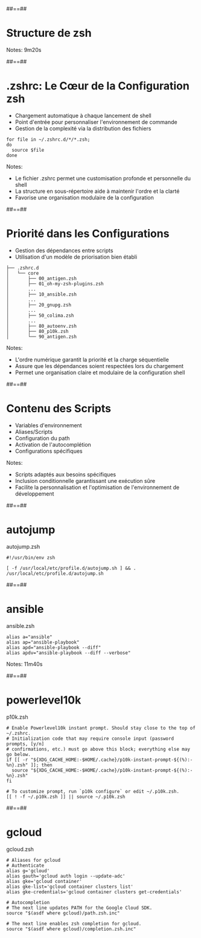 ##==##
<!-- .slide: class="transition bg-green" -->
# Structure de zsh

Notes:
9m20s

##==##
<!-- .slide: -->
# .zshrc: Le Cœur de la Configuration zsh

- Chargement automatique à chaque lancement de shell
- Point d'entrée pour personnaliser l'environnement de commande
- Gestion de la complexité via la distribution des fichiers
<!-- .element: class="list-fragment" -->

```shell
for file in ~/.zshrc.d/*/*.zsh;
do
  source $file
done
```

Notes:
* Le fichier .zshrc permet une customisation profonde et personnelle du shell
* La structure en sous-répertoire aide à maintenir l'ordre et la clarté
* Favorise une organisation modulaire de la configuration

##==##
<!-- .slide: -->
# Priorité dans les Configurations

- Gestion des dépendances entre scripts
- Utilisation d'un modèle de priorisation bien établi

```shell
├── .zshrc.d
│   └── core
│       ├── 00_antigen.zsh
│       ├── 01_oh-my-zsh-plugins.zsh
│       ...
│       ├── 10_ansible.zsh
│       ...
│       ├── 20_gnupg.zsh
│       ...
│       ├── 50_colima.zsh
│       ...
│       ├── 80_autoenv.zsh
│       ├── 80_p10k.zsh
│       └── 90_antigen.zsh
```

Notes:
* L'ordre numérique garantit la priorité et la charge séquentielle
* Assure que les dépendances soient respectées lors du chargement
* Permet une organisation claire et modulaire de la configuration shell

##==##
<!-- .slide: -->
# Contenu des Scripts

- Variables d'environnement
- Aliases/Scripts
- Configuration du path
- Activation de l'autocomplétion
- Configurations spécifiques
<!-- .element: class="list-fragment" -->

Notes:
* Scripts adaptés aux besoins spécifiques
* Inclusion conditionnelle garantissant une exécution sûre
* Facilite la personnalisation et l'optimisation de l'environnement de développement

##==##
<!-- .slide: -->
# autojump

autojump.zsh
```shell
#!/usr/bin/env zsh

[ -f /usr/local/etc/profile.d/autojump.sh ] && . /usr/local/etc/profile.d/autojump.sh
```
##==##
<!-- .slide: -->
# ansible

ansible.zsh
```shell
alias a="ansible"
alias ap="ansible-playbook"
alias apd="ansible-playbook --diff"
alias apdv="ansible-playbook --diff --verbose"
```

Notes:
11m40s

##==##
<!-- .slide: -->
# powerlevel10k

p10k.zsh
```shell
# Enable Powerlevel10k instant prompt. Should stay close to the top of ~/.zshrc.
# Initialization code that may require console input (password prompts, [y/n]
# confirmations, etc.) must go above this block; everything else may go below.
if [[ -r "${XDG_CACHE_HOME:-$HOME/.cache}/p10k-instant-prompt-${(%):-%n}.zsh" ]]; then
  source "${XDG_CACHE_HOME:-$HOME/.cache}/p10k-instant-prompt-${(%):-%n}.zsh"
fi

# To customize prompt, run `p10k configure` or edit ~/.p10k.zsh.
[[ ! -f ~/.p10k.zsh ]] || source ~/.p10k.zsh
```

##==##
<!-- .slide: -->
# gcloud

gcloud.zsh
```shell
# Aliases for gcloud
# Authenticate
alias g='gcloud'
alias gauth='gcloud auth login --update-adc'
alias gke='gcloud container'
alias gke-list='gcloud container clusters list'
alias gke-credentials='gcloud container clusters get-credentials'

# Autocompletion
# The next line updates PATH for the Google Cloud SDK.
source "$(asdf where gcloud)/path.zsh.inc"

# The next line enables zsh completion for gcloud.
source "$(asdf where gcloud)/completion.zsh.inc"
```
